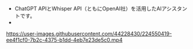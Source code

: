 - ChatGPT APIとWhisper API（ともにOpenAI社）を活用したAIアシスタントです。
- 
https://user-images.githubusercontent.com/44228430/224550419-ee4f1cf0-7b2c-4375-b1dd-4eb7e23de5c0.mp4

